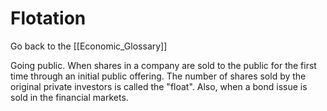 # Flotation

Go back to the [[Economic_Glossary]]


Going public. When shares in a company are sold to the public for the first time through an initial public offering. The number of shares sold by the original private investors is called the "float". Also, when a bond issue is sold in the financial markets.

